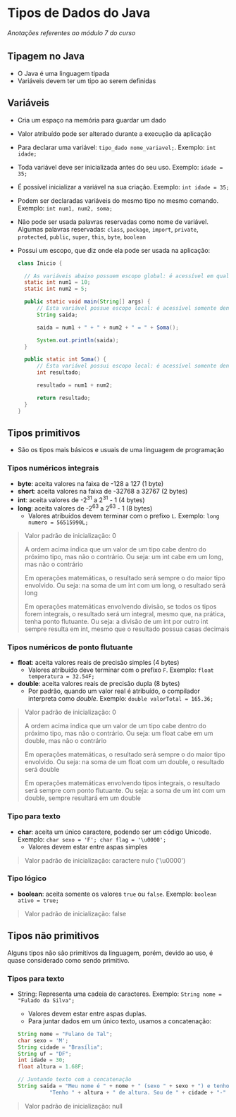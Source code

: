 # Tipos de Dados do Java

###### _Anotações referentes ao módulo 7 do curso_

## Tipagem no Java

- O Java é uma linguagem tipada
- Variáveis devem ter um tipo ao serem definidas

## Variáveis

- Cria um espaço na memória para guardar um dado
- Valor atribuído pode ser alterado durante a execução da aplicação
- Para declarar uma variável: `tipo_dado nome_variavel;`. Exemplo: `int idade;`
- Toda variável deve ser inicializada antes do seu uso. Exemplo: `idade = 35;`
- É possível inicializar a variável na sua criação. Exemplo: `int idade = 35;`
- Podem ser declaradas variáveis do mesmo tipo no mesmo comando. Exemplo: `int num1, num2, soma;`
- Não pode ser usada palavras reservadas como nome de variável. Algumas palavras reservadas: `class`, `package`, `import`, `private`, `protected`, `public`, `super`, `this`, `byte`, `boolean`
- Possui um escopo, que diz onde ela pode ser usada na aplicação:

  ~~~java
  class Inicio {
  
    // As variáveis abaixo possuem escopo global: é acessível em qualquer lugar da classe
    static int num1 = 10;
    static int num2 = 5;
  
    public static void main(String[] args) {
        // Esta variável possue escopo local: é acessível somente dentro desse método
        String saida;
  
        saida = num1 + " + " + num2 + " = " + Soma();
  
        System.out.println(saida);
    }
  
    public static int Soma() {
        // Esta variável possui escopo local: é acessível somente dentro desse método
        int resultado;
  
        resultado = num1 + num2;
  
        return resultado;
    }
  }
  ~~~

## Tipos primitivos

- São os tipos mais básicos e usuais de uma linguagem de programação

### Tipos numéricos integrais

- **byte**: aceita valores na faixa de -128 a 127 (1 byte)
- **short**: aceita valores na faixa de -32768 a 32767 (2 bytes)
- **int**: aceita valores de -2<sup>31</sup> a 2<sup>31</sup> - 1 (4 bytes)
- **long**: aceita valores de -2<sup>63</sup> a 2<sup>63</sup>  - 1 (8 bytes)
  - Valores atribuídos devem terminar com o prefixo `L`. Exemplo: `long numero = 56515990L;`

> Valor padrão de inicialização: 0
> 
> A ordem acima indica que um valor de um tipo cabe dentro do próximo tipo, mas não o contrário. Ou seja: um int cabe em um long, mas não o contrário
> 
> Em operações matemáticas, o resultado será sempre o do maior tipo envolvido. Ou seja: na soma de um int com um long, o resultado será long
> 
> Em operações matemáticas envolvendo divisão, se todos os tipos forem integrais, o resultado será um integral, mesmo que, na prática, tenha ponto flutuante. Ou seja: a divisão de um int por outro int sempre resulta em int, mesmo que o resultado possua casas decimais

### Tipos numéricos de ponto flutuante

- **float**: aceita valores reais de precisão simples (4 bytes)
  - Valores atribuído deve terminar com o prefixo `F`. Exemplo: `float temperatura = 32.54F;`
- **double**: aceita valores reais de precisão dupla (8 bytes)
  - Por padrão, quando um valor real é atribuído, o compilador interpreta como _double_. Exemplo: `double valorTotal = 165.36;`

> Valor padrão de inicialização: 0
>
> A ordem acima indica que um valor de um tipo cabe dentro do próximo tipo, mas não o contrário. Ou seja: um float cabe em um double, mas não o contrário
>
> Em operações matemáticas, o resultado será sempre o do maior tipo envolvido. Ou seja: na soma de um float com um double, o resultado será double
> 
> Em operações matemáticas envolvendo tipos integrais, o resultado será sempre com ponto flutuante. Ou seja: a soma de um int com um double, sempre resultará em um double

### Tipo para texto

- **char**: aceita um único caractere, podendo ser um código Unicode. Exemplo: `char sexo = 'F'; char flag = '\u0000';`
  - Valores devem estar entre aspas simples

> Valor padrão de inicialização: caractere nulo ('\u0000')
  
### Tipo lógico

- **boolean**: aceita somente os valores `true` ou `false`. Exemplo: `boolean ativo = true;`

> Valor padrão de inicialização: false 

## Tipos não primitivos

Alguns tipos não são primitivos da linguagem, porém, devido ao uso, é quase considerado como sendo primitivo.

### Tipos para texto

- String: Representa uma cadeia de caracteres. Exemplo: `String nome = "Fulado da Silva";`
  - Valores devem estar entre aspas duplas.
  - Para juntar dados em um único texto, usamos a concatenação:

  ~~~java
  String nome = "Fulano de Tal";
  char sexo = 'M';
  String cidade = "Brasília";
  String uf = "DF";
  int idade = 30;
  float altura = 1.68F;
  
  // Juntando texto com a concatenação
  String saida = "Meu nome é " + nome + " (sexo " + sexo + ") e tenho " + idade + " anos. " +
            "Tenho " + altura + " de altura. Sou de " + cidade + "-" + uf + ".";
  ~~~

> Valor padrão de inicialização: null